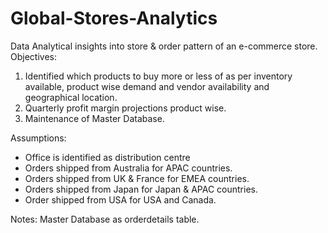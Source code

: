 # Global-Stores-Analytics
Data Analytical insights into store & order pattern of an e-commerce store.
Objectives:
1. Identified which products to buy more or less of as per inventory available, product wise demand and vendor availability and geographical location.
2. Quarterly profit margin projections product wise.
3. Maintenance of Master Database.


Assumptions:
- Office is identified as distribution centre
- Orders shipped from Australia for APAC countries.
-  Orders shipped from UK & France for EMEA countries.
-  Orders shipped from Japan for Japan & APAC countries.
-  Order shipped from USA for USA and Canada.

  Notes:
  Master Database as orderdetails table.
